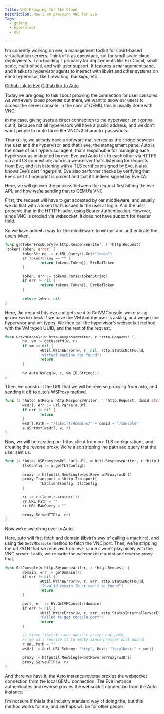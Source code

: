```yaml
---
Title: VNC Proxying for the Cloud
Description: How I am proxying VNC for Eve
Tags: 
  - golang
  - hypervisor
  - eve

---
```


I’m currently working on eve, a management toolkit for libvirt-based
virtualization servers. Think of it as openstack, but for small scale cloud
deployments. I am building it primarily for deployments like EzriCloud, small
scale, multi-siloed, and with user support. It features a management pane, and
it talks to hypervisor agents to interact with libvirt and other systems on each
hypervisor, like firewalling, backups, etc…

[Github link to Eve](https://github.com/BasedDevelopment/eve)
[Github link to Auto](https://github.com/BasedDevelopment/auto)

Today we are going to talk about proxying the connection for user consoles. As
with every cloud provider out there, we want to allow our users to access the
server console. In the case of QEMU, this is usually done with VNC.

In my case, giving users a direct connection to the hypervisor isn’t gonna cut
it, because not all hypervisors will have a public address, and we don’t want
people to brute force the VNC’s 8 character passwords.

Thankfully, we already have a software that serves as the bridge between the
user and the hypervisor, and that’s eve, the management pane. Auto is the name
of our hypervisor agent, that’s responsible for managing each hypervisor as
instructed by eve. Eve and Auto talk to each other via HTTPS via a mTLS
connection; auto is a webserver that’s listening for requests from Eve, and it
is listening with a TLS certificate signed by Eve, it also knows Eve’s cert
fingerprint. Eve also performs checks by verifying that Eve’s cert’s fingerprint
is correct and that it’s indeed signed by Eve CA.

Here, we will go over the process between the request first hitting the eve API,
and how we’re sending that to QEMU’s VNC.

First, the request will have to get accepted by our middleware, and usually we
do that with a token that’s issued to the user at login. And the user presents
that in the HTTP header, using Bearer Authentication. However, since VNC is
proxied via websocket, it does not have support for header field.

So we have added a way for the middleware to extract and authenticate the users
token.

```go
func getTokenFromQuery(w http.ResponseWriter, r *http.Request)
(tokens.Token, error) {
        tokenString := r.URL.Query().Get("token")
        if tokenString == "" {
                return tokens.Token{}, ErrBadToken
        }

        token, err := tokens.Parse(tokenString)
        if err != nil {
                return tokens.Token{}, ErrBadToken
        }

        return token, nil
}
```

Here, the request hits eve and gets sent to GetVMConsole, we’re using
`getUserVM` to check if we have the VM that the user is asking, and we get the
hypervisor and vm types. We then call the hypervisor’s websocket method with the
VM type’s UUID, and the rest of the request.

```go
func GetVMConsole(w http.ResponseWriter, r *http.Request) {
        hv, vm := getUserVM(w, r)
        if vm == nil {
                eUtil.WriteError(w, r, nil, http.StatusNotFound,
                "virtual machine not found")
                return
        }

        hv.Auto.WsReq(w, r, vm.ID.String())
}
```

Then, we construct the URL that we will be reverse proxying from auto, and
sending it off to auto’s WSProxy method.

```go
func (a *Auto) WsReq(w http.ResponseWriter, r *http.Request, domid string) {
        wsUrl, err := url.Parse(a.Url)
        if err != nil {
                return
        }
        wsUrl.Path = "/libvirt/domains/" + domid + "/console"
        a.WSProxy(wsUrl, w, r)
}
```

Now, we will be creating our https client from our TLS configurations, and
creating the reverse proxy. We’re also stripping the path and query that the
user sent us.

```go
func (a *Auto) WSProxy(wsUrl *url.URL, w http.ResponseWriter, r *http.Request) {
        tlsConfig := a.getTLSConfig()

        proxy := httputil.NewSingleHostReverseProxy(wsUrl)
        proxy.Transport = &http.Transport{
                TLSClientConfig: tlsConfig,
        }

        rr := r.Clone(r.Context())
        rr.URL.Path = ""
        rr.URL.RawQuery = ""

        proxy.ServeHTTP(w, rr)
}
```

Now we’re switching over to Auto.

Here, auto will first fetch and domain (libvirt’s way of calling a machine), and
using the `GetVMConsole` method to fetch the VNC port. Then, we’re stripping the
url PATH that we received from eve, since it won’t play nicely with the VNC
server. Lastly, we re-write the websocket request and reverse proxy that.

```go
func GetConsole(w http.ResponseWriter, r *http.Request) {
        domain, err := getDomain(r)
        if err != nil {
                eUtil.WriteError(w, r, err, http.StatusNotFound,
                "Invalid domain ID or can't be found")
                return
        }

        port, err := HV.GetVMConsole(domain)
        if err != nil {
                eUtil.WriteError(w, r, err, http.StatusInternalServerError,
                "Failed to get console port")
                return
        }

        // Since libvirt's vnc doesn't accept any path,
        // we will rewrite it to empty since proxyer will add it
        r.URL.Path = ""
        wsUrl := &url.URL{Scheme: "http", Host: "localhost:" + port}

        proxy := httputil.NewSingleHostReverseProxy(wsUrl)
        proxy.ServeHTTP(w, r)
}
```

And there we have it, the Auto instance reverse proxies the websocket connection
from the local QEMU connection. The Eve instance authenticates and reverse
proxies the websocket connection from the Auto instance.

I’m not sure if this is the industry standard way of doing this, but this method
works for me, and perhaps will be for other people.
